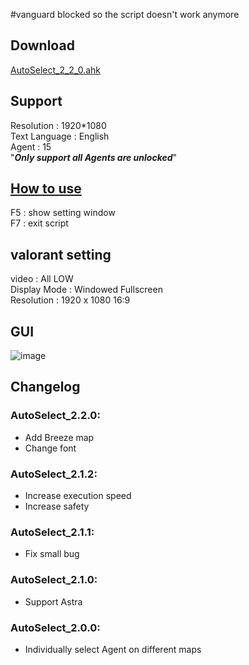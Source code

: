 #vanguard blocked so the script doesn't work anymore
## Download
[AutoSelect_2_2_0.ahk](https://github.com/worse-666/VALORANT_AHK_AutoSelect/releases/download/AutoSelect/AutoSelect_2_2_0.ahk)

## Support <br>
Resolution : 1920*1080 <br>
Text Language : English <br>
Agent : 15 <br>
"_**Only support all Agents are unlocked**_" <br>

## [How to use](https://www.youtube.com/watch?v=okPJGBwlrsk&t=1s)  <br>
F5 : show setting window <br>
F7 : exit script <br>

## valorant setting <br>
video : All LOW <br>
Display Mode : Windowed Fullscreen <br>
Resolution : 1920 x 1080 16:9 <br>

## GUI <br>
![image](https://github.com/worse-666/images/blob/main/AutoSelect_2_2_0%20GUI.png) <br>

## Changelog <br>
### AutoSelect_2.2.0: <br>
* Add Breeze map <br>
* Change font <br>
### AutoSelect_2.1.2: <br>
* Increase execution speed <br>
* Increase safety <br>
### AutoSelect_2.1.1: <br>
* Fix small bug <br>
### AutoSelect_2.1.0: <br>
* Support Astra <br>
### AutoSelect_2.0.0: <br>
* Individually select Agent on different maps <br>
